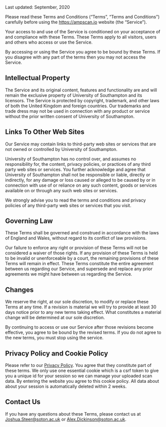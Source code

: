 Last updated: September, 2020

Please read these Terms and Conditions (“Terms”, “Terms and Conditions”) carefully before using the https://ampscan.io website (the “Service”).

Your access to and use of the Service is conditioned on your acceptance of and compliance with these Terms. These Terms apply to all visitors, users and others who access or use the Service.

By accessing or using the Service you agree to be bound by these Terms. If you disagree with any part of the terms then you may not access the Service.

## Intellectual Property
The Service and its original content, features and functionality are and will remain the exclusive property of University of Southampton and its licensors. The Service is protected by copyright, trademark, and other laws of both the United Kingdom and foreign countries. Our trademarks and trade dress may not be used in connection with any product or service without the prior written consent of University of Southampton.

## Links To Other Web Sites
Our Service may contain links to third-party web sites or services that are not owned or controlled by University of Southampton.

University of Southampton has no control over, and assumes no responsibility for, the content, privacy policies, or practices of any third party web sites or services. You further acknowledge and agree that University of Southampton shall not be responsible or liable, directly or indirectly, for any damage or loss caused or alleged to be caused by or in connection with use of or reliance on any such content, goods or services available on or through any such web sites or services.

We strongly advise you to read the terms and conditions and privacy policies of any third-party web sites or services that you visit.

## Governing Law
These Terms shall be governed and construed in accordance with the laws of England and Wales, without regard to its conflict of law provisions.

Our failure to enforce any right or provision of these Terms will not be considered a waiver of those rights. If any provision of these Terms is held to be invalid or unenforceable by a court, the remaining provisions of these Terms will remain in effect. These Terms constitute the entire agreement between us regarding our Service, and supersede and replace any prior agreements we might have between us regarding the Service.

## Changes
We reserve the right, at our sole discretion, to modify or replace these Terms at any time. If a revision is material we will try to provide at least 30 days notice prior to any new terms taking effect. What constitutes a material change will be determined at our sole discretion.

By continuing to access or use our Service after those revisions become effective, you agree to be bound by the revised terms. If you do not agree to the new terms, you must stop using the service.

## Privacy Policy and Cookie Policy
Please refer to our [Privacy Policy](https://www.southampton.ac.uk/about/governance/policies/privacy-policy.page). You agree that they constitute part of these terms. We only use one essential cookie which is a csrf token to give you a unique id for your session so we can manage your uploaded scan data. By entering the website you agree to this cookie policy. All data about about your session is automatically deleted within 2 weeks. 

## Contact Us
If you have any questions about these Terms, please contact us at Joshua.Steer@soton.ac.uk or Alex.Dickinson@soton.ac.uk.

